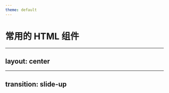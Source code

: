 ```yaml
---
theme: default
---
```


# 常用的 HTML 组件

<v-switch v-motion :enter="{ y: 20 }">
  <template #0>

## 1. 标题

```html
<h1>这是一级标题</h1>
<h2>这是二级标题</h2>
<h3>这是三级标题</h3>
<h4>这是四级标题</h4>
<h5>这是五级标题</h5>
<h6>这是六级标题</h6>
```

<h1>这是一级标题</h1>
<h2>这是二级标题</h2>
<h3>这是三级标题</h3>
<h4>这是四级标题</h4>
<h5>这是五级标题</h5>
<h6>这是六级标题</h6>

<p style="color: red;">注意：如果你需要使用放大且加粗的文本，请调节它的 CSS 而非直接使用标题来表示加粗加大的文本</p>

  </template>
  <template #1>

## 2. 段落

```html
<p>这是一个段落。</p>
```

  </template>
  <template #2>

## 3. 超链接

我们查看网页的时候也会点击按钮来跳转到其他的页面，而这样的功能就是通过超链接来实现的。

```html
<a href="https://www.example.com">这是一个超链接</a>
```

https://csbigcaptain.github.io/

  </template>
  <template #3>

## 4. 图片

```html
<img src="https://cn.sli.dev/logo.svg" />
```

<img src="https://cn.sli.dev/logo.svg" />

  </template>
  <template #4-6>

## 各标签的简单规律

观察这些标签的代码，你能发现这些标签之间有什么规律吗？

<p style="color: red;"> 提示：可以通过对比这些标签的成对情况观察规律。</p>

```html
<h1> 一级标题 </h1>
<p> 段落 </p>
<a> 超链接 </a>
<img />
```

<div v-click="5">

- 成对的 HTML 标签中间往往会可以填写一些内容（我们称之为插槽）
- 没有插槽的（中间不需要填写内容的）标签一般是单独一个的，我们称它为自闭合标签
- HTML 元素的开始标签和结束标签不一样，结束标签前面有一个 `/`，而自闭合标签的 `/` 写在里面

</div>

  </template>
</v-switch>

---
layout: center
---

<v-switch>
<template #0>

## 煮啵，HTML 前面的部分我记不住怎么办？

</template>
<template #1>

在空白的 HTML 文件中输入一个 `!` 并选中第一个即可快速生成一个简单 HTML 模板！

PS：看来程序员也有我们这样的烦恼......

<img src="/img/html-init.png" />

</template>
</v-switch>

---
transition: slide-up
---
<v-switch>
<template #0>

这里提供了一个参考（`<ol></ol>` 标签表示带数字的列表）：

```html {monaco}
<h1>个人简介</h1>
  
<h2>基本信息</h2>
<p>姓名：张三</p>
<p>年龄：20岁</p>
<p>专业：食品科学与工程</p>
<p>学校：山东理工大学</p>
 
<h2>个人简介</h2>
<p>大家好，我是张三，是一名食品科学与工程专业的学生。我对编程和技术有着浓厚的兴趣，正在学习前端开发技术。</p>

<h2>兴趣爱好</h2>
<p>我喜欢编程、阅读技术书籍、打游戏和听音乐。在业余时间，我也会搞一些项目。</p>
  
<h2>技能</h2>
<ol>
  <li>前端开发，对 Nuxt 框架有一定的理解</li>
  <li>Python</li>
</ol>

<h2>联系方式</h2>
<ul>
  <li>邮箱: <a href="mailto:csbigcaptain@qq.com">csbigcaptain@qq.com</a></li>
  <li>GitHub: <a href="https://github.com/csbigcaptain">https://github.com/csbigcaptain</a></li>
</ul>
```

</template>
<template #1>

## 代码获取

可以去 https://csbigcaptain.github.io/youth-2025shixi/23 中复制代码。

可以在网页中进行简单的编辑，刷新网页即可重置。

</template>
</v-switch>



